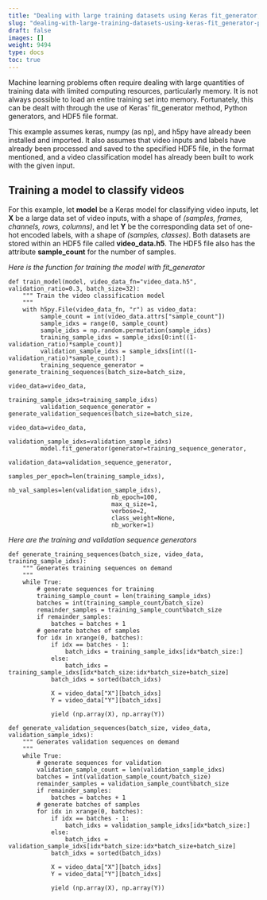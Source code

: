 ```yaml
---
title: "Dealing with large training datasets using Keras fit_generator, Python generators, and HDF5 file format"
slug: "dealing-with-large-training-datasets-using-keras-fit_generator-python-generators-and-hdf5-file-format"
draft: false
images: []
weight: 9494
type: docs
toc: true
---
```


Machine learning problems often require dealing with large quantities of training data with limited computing resources, particularly memory. It is not always possible to load an entire training set into memory. Fortunately, this can be dealt with through the use of Keras' fit_generator method, Python generators, and HDF5 file format.

This example assumes keras, numpy (as np), and h5py have already been installed and imported. It also assumes that video inputs and labels have already been processed and saved to the specified HDF5 file, in the format mentioned, and a video classification model has already been built to work with the given input.

## Training a model to classify videos
For this example, let **model** be a Keras model for classifying video inputs, let **X** be a large data set of video inputs, with a shape of *(samples, frames, channels, rows, columns)*, and let **Y** be the corresponding data set of one-hot encoded labels, with a shape of *(samples, classes)*. Both datasets are stored within an HDF5 file called **video_data.h5**. The HDF5 file also has the attribute **sample_count** for the number of samples.

*Here is the function for training the model with fit_generator*

    def train_model(model, video_data_fn="video_data.h5", validation_ratio=0.3, batch_size=32):
        """ Train the video classification model
        """
        with h5py.File(video_data_fn, "r") as video_data:
             sample_count = int(video_data.attrs["sample_count"])
             sample_idxs = range(0, sample_count)
             sample_idxs = np.random.permutation(sample_idxs)
             training_sample_idxs = sample_idxs[0:int((1-validation_ratio)*sample_count)]
             validation_sample_idxs = sample_idxs[int((1-validation_ratio)*sample_count):]
             training_sequence_generator = generate_training_sequences(batch_size=batch_size,
                                                                       video_data=video_data,
                                                                       training_sample_idxs=training_sample_idxs)
             validation_sequence_generator = generate_validation_sequences(batch_size=batch_size,
                                                                           video_data=video_data,
                                                                           validation_sample_idxs=validation_sample_idxs)
             model.fit_generator(generator=training_sequence_generator,
                                 validation_data=validation_sequence_generator,
                                 samples_per_epoch=len(training_sample_idxs),
                                 nb_val_samples=len(validation_sample_idxs),
                                 nb_epoch=100,
                                 max_q_size=1,
                                 verbose=2,
                                 class_weight=None,
                                 nb_worker=1)

*Here are the training and validation sequence generators*

    def generate_training_sequences(batch_size, video_data, training_sample_idxs):
        """ Generates training sequences on demand
        """
        while True:
            # generate sequences for training
            training_sample_count = len(training_sample_idxs)
            batches = int(training_sample_count/batch_size)
            remainder_samples = training_sample_count%batch_size
            if remainder_samples:
                batches = batches + 1
            # generate batches of samples
            for idx in xrange(0, batches):
                if idx == batches - 1:
                    batch_idxs = training_sample_idxs[idx*batch_size:]
                else:
                    batch_idxs = training_sample_idxs[idx*batch_size:idx*batch_size+batch_size]
                batch_idxs = sorted(batch_idxs)
    
                X = video_data["X"][batch_idxs]
                Y = video_data["Y"][batch_idxs]
    
                yield (np.array(X), np.array(Y))
    
    def generate_validation_sequences(batch_size, video_data, validation_sample_idxs):
        """ Generates validation sequences on demand
        """
        while True:
            # generate sequences for validation
            validation_sample_count = len(validation_sample_idxs)
            batches = int(validation_sample_count/batch_size)
            remainder_samples = validation_sample_count%batch_size
            if remainder_samples:
                batches = batches + 1
            # generate batches of samples
            for idx in xrange(0, batches):
                if idx == batches - 1:
                    batch_idxs = validation_sample_idxs[idx*batch_size:]
                else:
                    batch_idxs = validation_sample_idxs[idx*batch_size:idx*batch_size+batch_size]
                batch_idxs = sorted(batch_idxs)
    
                X = video_data["X"][batch_idxs]
                Y = video_data["Y"][batch_idxs]
    
                yield (np.array(X), np.array(Y))

